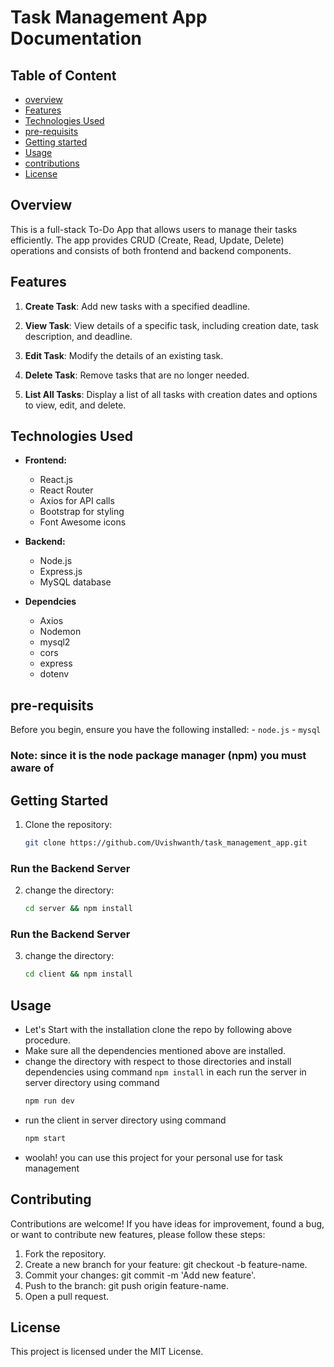 # Task Management App Documentation



## Table of Content

- [overview](#overview)
- [Features](#features)
- [Technologies Used](#technologies-used)
- [pre-requisits](#pre-requisits)
- [Getting started](#getting-started)
- [Usage](#usage)
- [contributions](#contributing)
- [License](#license)



## Overview
This is a full-stack To-Do App that allows users to manage their tasks efficiently. The app provides CRUD (Create, Read, Update, Delete) operations and consists of both frontend and backend components.

## Features

1. **Create Task**: Add new tasks with a specified deadline.

2. **View Task**: View details of a specific task, including creation date, task description, and deadline.

3. **Edit Task**: Modify the details of an existing task.

4. **Delete Task**: Remove tasks that are no longer needed.

5. **List All Tasks**: Display a list of all tasks with creation dates and options to view, edit, and delete.

## Technologies Used
- **Frontend:**
  - React.js
  - React Router
  - Axios for API calls
  - Bootstrap for styling
  - Font Awesome icons

- **Backend:**
  - Node.js
  - Express.js
  - MySQL database

-  **Dependcies**
    - Axios
    - Nodemon
    - mysql2
    - cors
    - express
    - dotenv

## pre-requisits
Before you begin, ensure you have the following installed:
    - `node.js`
    - `mysql`

### Note: since it is the node package manager (npm) you must aware of

## Getting Started
1. Clone the repository:
   ```bash
   git clone https://github.com/Uvishwanth/task_management_app.git

### Run the Backend Server 
2. change the directory:
    ```bash
   cd server && npm install

### Run the Backend Server 

3. change the directory:
    ```bash
   cd client && npm install

## Usage

- Let's Start with the installation clone the repo by following above procedure.
- Make sure all the dependencies mentioned above are installed.
- change the directory with respect to those directories and install dependencies using command `npm install` in each
    run the server in server directory using command 
    ```bash
    npm run dev
- run the client in server directory using command
    ```bash
    npm start
- woolah! you can use this project for your personal use for task management

## Contributing
Contributions are welcome! If you have ideas for improvement, found a bug, or want to contribute new features, please follow these steps:

1. Fork the repository.
2. Create a new branch for your feature: git checkout -b feature-name.
3. Commit your changes: git commit -m 'Add new feature'.
4. Push to the branch: git push origin feature-name.
5. Open a pull request.

## License

This project is licensed under the MIT License.